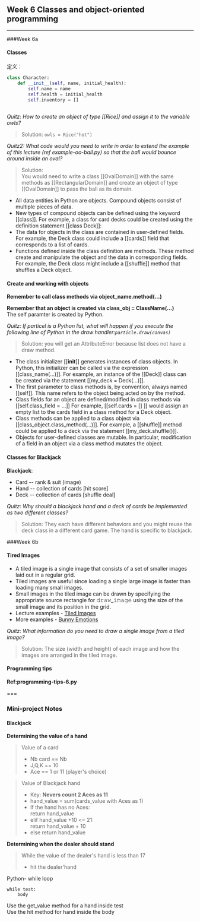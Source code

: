 ## Week 6 Classes and object-oriented programming
***  
###Week 6a
#### Classes
定义：
```python
class Character:
    def __init__(self, name, initial_health):
        self.name = name
        self.health = initial_health
        self.inventory = []
        
```
*Quitz: How to create an object of type [[Rice]] and assign it to the variable owls?*
> Solution:
`owls = Rice("hot")`

*Quitz2: What code would you need to write in order to extend the example of this lecture (ref example-oo-ball.py) so that the ball would bounce around inside an oval?*  
>Solution:  
You would need to write a class [[OvalDomain]] with the same methods as [[RectangularDomain]] and create an object of type [[OvalDomain]] to pass the ball as its domain.

* All data entities in Python are objects. Compound objects consist of multiple pieces of data.
* New types of compound objects can be defined using the keyword [[class]]. For example, a class for card decks could be created using the definition statement [[class Deck]]:
* The data for objects in the class are contained in user-defined fields. For example, the Deck class could include a [[cards]] field that corresponds to a list of cards.
* Functions defined inside the class definition are methods. These method create and manipulate the object and the data in corresponding fields. For example, the Deck class might include a [[shuffle]] method that shuffles a Deck object.
 

#### Create and working with objects
**Remember to call class methods via object_name.method(...)**

**Remember that an object is created via class_obj = ClassName(...)**  
The self paramter is created by Python.  

*Quitz: If particel is a Python list, what will happen if you execute the following line of Python in the draw handler:`particle.draw(canvas)`*  
>Solution: you will get an AttributeError because list does not have a draw method.

* The class initializer [[__init__]]  generates instances of class objects. In Python, this initializer can be called via the expression [[class_name(...)]]. For example, an instance of the [[Deck]] class can be created via the statement [[my_deck = Deck(...)]].
* The first parameter to class methods is, by convention, always named [[self]]. This name refers to the object being acted on by the method.
* Class fields for an object are defined/modified in class methods via [[self.class_field = ...]] For example, [[self.cards = [] ]] would assign an empty list to the cards field in a class method for a Deck object.
* Class methods can be applied to a class object via [[class_object.class_method(...)]]. For example, a [[shuffle]] method could be applied to a deck via the statement [[my_deck.shuffle()]].
* Objects for user-defined classes are mutable. In particular, modification of a field in an object via a class method mutates the object.


#### Classes for Blackjack
**Blackjack**:
* Card -- rank & suit (image)
* Hand -- collection of cards [hit score]
* Deck -- collection of cards [shuffle deal]

*Quitz: Why should a blackjack hand and a deck of cards be implemented as two different classes?*  
>Solution: They each have different behaviors and you might reuse the deck class in a different card game. The hand is specific to blackjack.  



###Week 6b
#### Tired Images
* A tiled image is a single image that consists of a set of smaller images laid out in a regular grid.
* Tiled images are useful since loading a single large image is faster than loading many small images.
* Small images in the tiled image can be drawn by specifying the appropriate source rectangle for 𝚍𝚛𝚊𝚠_𝚒𝚖𝚊𝚐𝚎 using the size of the small image and its position in the grid.
* Lecture examples - [Tiled Images](http://www.codeskulptor.org/#examples-tiled_images.py)
* More examples - [Bunny Emotions](http://www.codeskulptor.org/#examples-more-6_tiled_images-bunny_emotions.py)


*Quitz: What information do you need to draw a single image from a tiled image?*
> Solution: The size (width and height) of each image and how the images are arranged in the tiled image.  


#### Programming tips

**Ref:programming-tips-6.py**

===

### Mini-project Notes

#### Blackjack

**Determining  the value of a hand**    
> Value of a card  
> * Nb card == Nb  
> * J,Q,K == 10  
> * Ace == 1 or 11 (player's choice)  

> Value of Blackjack hand  
> * Key: **Nevers count 2 Aces as 11**  
> * hand_value = sum(cards_value with Aces as 1)  
> * If the hand has no Aces:  
>   return hand_value  
> * elif hand_value +10 <= 21:  
>   return hand_value + 10  
> * else  return hand_value  

**Determining when the dealer should stand**

> While the value of the dealer's hand is less than 17  
> * hit the dealer'hand


Python- while loop
```
while test:  
    body
```

Use the get_value method for a hand inside test  
Use the hit method for hand inside the body  



